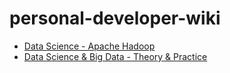 # personal-developer-wiki

* [Data Science - Apache Hadoop](Data%20Science%20-%20Apache%20Hadoop.md)
* [Data Science & Big Data - Theory & Practice](Data%20Science%20%26%20Big%20Data%20-%20Theory%20%26%20Practice.md)
